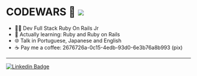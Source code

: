 <h1>
  CODEWARS 🥋
  <img src="https://www.codewars.com/users/0rientd/badges/small">
</h1> 

 - 👨‍💻 Dev Full Stack Ruby On Rails Jr
 - 🌱 Actually learning: Ruby and Ruby on Rails
 - 🌐 Talk in Portuguese, Japanese and English
 - ☕️ Pay me a coffee: 2676726a-0c15-4edb-93d0-6e3b76a8b993 (pix)

----------
[![Linkedin Badge](https://img.shields.io/badge/-LinkedIn-blue?style=flat-square&logo=Linkedin&logoColor=white&link=https://www.linkedin.com/in/carlos-0rientd-henrique-dev/)](https://www.linkedin.com/in/carlos-0rientd-henrique-dev/)
